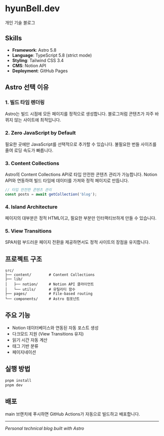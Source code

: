 # hyunBell.dev

개인 기술 블로그

## Skills

- **Framework**: Astro 5.8
- **Language**: TypeScript 5.8 (strict mode)
- **Styling**: Tailwind CSS 3.4
- **CMS**: Notion API
- **Deployment**: GitHub Pages

## Astro 선택 이유

### 1. 빌드 타임 렌더링

Astro는 빌드 시점에 모든 페이지를 정적으로 생성합니다. 블로그처럼 콘텐츠가 자주 바뀌지 않는 사이트에 최적입니다.

### 2. Zero JavaScript by Default

필요한 곳에만 JavaScript를 선택적으로 추가할 수 있습니다. 불필요한 번들 사이즈를 줄여 로딩 속도가 빠릅니다.

### 3. Content Collections

Astro의 Content Collections API로 타입 안전한 콘텐츠 관리가 가능합니다. Notion API와 연동하여 빌드 타임에 데이터를 가져와 정적 페이지로 만듭니다.

```typescript
// 타입 안전한 콘텐츠 관리
const posts = await getCollection('blog');
```

### 4. Island Architecture

페이지의 대부분은 정적 HTML이고, 필요한 부분만 인터랙티브하게 만들 수 있습니다.

### 5. View Transitions

SPA처럼 부드러운 페이지 전환을 제공하면서도 정적 사이트의 장점을 유지합니다.

## 프로젝트 구조

```
src/
├── content/        # Content Collections
├── lib/
│   ├── notion/     # Notion API 클라이언트
│   └── utils/      # 유틸리티 함수
├── pages/          # File-based routing
└── components/     # Astro 컴포넌트
```

## 주요 기능

- Notion 데이터베이스와 연동된 자동 포스트 생성
- 다크모드 지원 (View Transitions 유지)
- 읽기 시간 자동 계산
- 태그 기반 분류
- 페이지네이션

## 실행 방법

```bash
pnpm install
pnpm dev
```

## 배포

main 브랜치에 푸시하면 GitHub Actions가 자동으로 빌드하고 배포합니다.

---

_Personal technical blog built with Astro_
